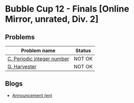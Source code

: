 # Bubble Cup 12 - Finals [Online Mirror, unrated, Div. 2]

## Problems

|Problem name|Status|
|------------|---------|
| [C. Periodic integer number](problems/C._Periodic_integer_number.md)|NOT OK|
| [G. Harvester](problems/G._Harvester.md)|NOT OK|
## Blogs

- [Announcement (en)](blogs/Announcement_(en).md)
